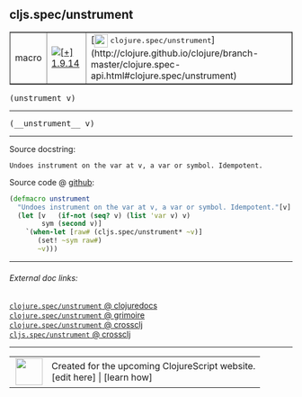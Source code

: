 ## cljs.spec/unstrument



 <table border="1">
<tr>
<td>macro</td>
<td><a href="https://github.com/cljsinfo/cljs-api-docs/tree/1.9.14"><img valign="middle" alt="[+] 1.9.14" title="Added in 1.9.14" src="https://img.shields.io/badge/+-1.9.14-lightgrey.svg"></a> </td>
<td>
[<img height="24px" valign="middle" src="http://i.imgur.com/1GjPKvB.png"> <samp>clojure.spec/unstrument</samp>](http://clojure.github.io/clojure/branch-master/clojure.spec-api.html#clojure.spec/unstrument)
</td>
</tr>
</table>

<samp>(unstrument v)</samp><br>

---

 <samp>
(__unstrument__ v)<br>
</samp>

---





Source docstring:

```
Undoes instrument on the var at v, a var or symbol. Idempotent.
```


Source code @ [github]():

```clj
(defmacro unstrument
  "Undoes instrument on the var at v, a var or symbol. Idempotent."[v]
  (let [v   (if-not (seq? v) (list 'var v) v)
        sym (second v)]
    `(when-let [raw# (cljs.spec/unstrument* ~v)]
       (set! ~sym raw#)
       ~v)))
```

<!--
Repo - tag - source tree - lines:

 <pre>

</pre>

-->

---



###### External doc links:

[`clojure.spec/unstrument` @ clojuredocs](http://clojuredocs.org/clojure.spec/unstrument)<br>
[`clojure.spec/unstrument` @ grimoire](http://conj.io/store/v1/org.clojure/clojure/1.7.0-beta3/clj/clojure.spec/unstrument/)<br>
[`clojure.spec/unstrument` @ crossclj](http://crossclj.info/fun/clojure.spec/unstrument.html)<br>
[`cljs.spec/unstrument` @ crossclj](http://crossclj.info/fun/cljs.spec/unstrument.html)<br>

---

 <table>
<tr><td>
<img valign="middle" align="right" width="48px" src="http://i.imgur.com/Hi20huC.png">
</td><td>
Created for the upcoming ClojureScript website.<br>
[edit here] | [learn how]
</td></tr></table>

[edit here]:https://github.com/cljsinfo/cljs-api-docs/blob/master/cljsdoc/cljs.spec/unstrument.cljsdoc
[learn how]:https://github.com/cljsinfo/cljs-api-docs/wiki/cljsdoc-files

<!--

This information was too distracting to show to readers, but I'll leave it
commented here since it is helpful to:

- pretty-print the data used to generate this document
- and show how to retrieve that data



The API data for this symbol:

```clj
{:ns "cljs.spec",
 :name "unstrument",
 :signature ["[v]"],
 :name-encode "unstrument",
 :history [["+" "1.9.14"]],
 :type "macro",
 :clj-equiv {:full-name "clojure.spec/unstrument",
             :url "http://clojure.github.io/clojure/branch-master/clojure.spec-api.html#clojure.spec/unstrument"},
 :full-name-encode "cljs.spec/unstrument",
 :source {:code "(defmacro unstrument\n  \"Undoes instrument on the var at v, a var or symbol. Idempotent.\"[v]\n  (let [v   (if-not (seq? v) (list 'var v) v)\n        sym (second v)]\n    `(when-let [raw# (cljs.spec/unstrument* ~v)]\n       (set! ~sym raw#)\n       ~v)))",
          :title "Source code",
          :repo "clojurescript",
          :tag "r1.9.36",
          :filename "src/main/cljs/cljs/spec.cljc",
          :lines [391 397],
          :url "https://github.com/clojure/clojurescript/blob/r1.9.36/src/main/cljs/cljs/spec.cljc#L391-L397"},
 :usage ["(unstrument v)"],
 :full-name "cljs.spec/unstrument",
 :docstring "Undoes instrument on the var at v, a var or symbol. Idempotent.",
 :cljsdoc-url "https://github.com/cljsinfo/cljs-api-docs/blob/master/cljsdoc/cljs.spec/unstrument.cljsdoc"}

```

Retrieve the API data for this symbol:

```clj
;; from Clojure REPL
(require '[clojure.edn :as edn])
(-> (slurp "https://raw.githubusercontent.com/cljsinfo/cljs-api-docs/catalog/cljs-api.edn")
    (edn/read-string)
    (get-in [:symbols "cljs.spec/unstrument"]))
```

-->
